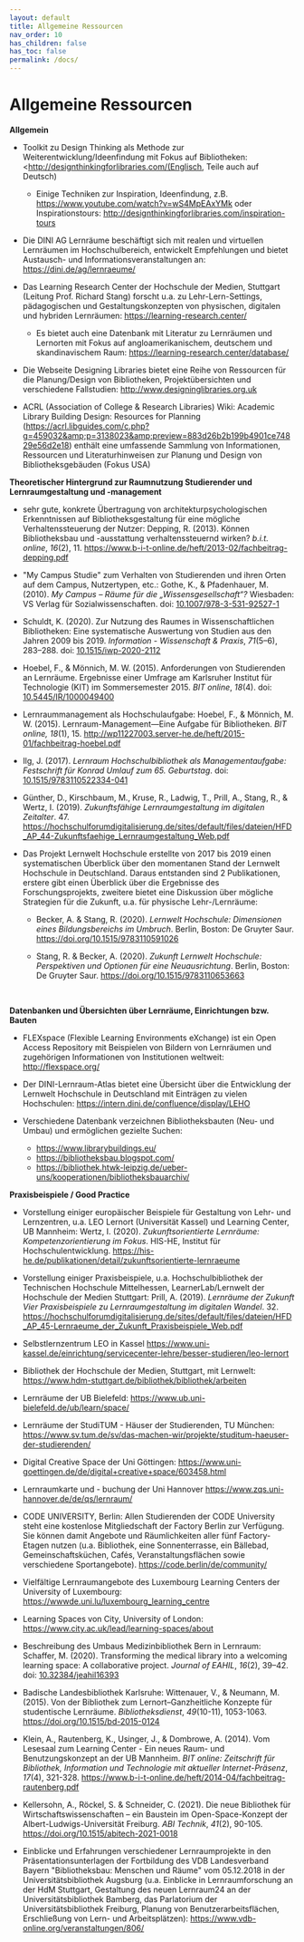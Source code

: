 ```yaml
---
layout: default
title: Allgemeine Ressourcen
nav_order: 10
has_children: false
has_toc: false
permalink: /docs/
---
```


# Allgemeine Ressourcen
**Allgemein**

-   Toolkit zu Design Thinking als Methode zur Weiterentwicklung/Ideenfindung mit Fokus auf Bibliotheken: <http://designthinkingforlibraries.com/(Englisch, Teile auch auf Deutsch)

    - Einige Techniken zur Inspiration, Ideenfindung, z.B. <https://www.youtube.com/watch?v=wS4MpEAxYMk> oder Inspirationstours: <http://designthinkingforlibraries.com/inspiration-tours>

-   Die DINI AG Lernräume beschäftigt sich mit realen und virtuellen Lernräumen im Hochschulbereich, entwickelt Empfehlungen und bietet Austausch- und Informationsveranstaltungen an: <https://dini.de/ag/lernraeume/>

-   Das Learning Research Center der Hochschule der Medien, Stuttgart
    (Leitung Prof. Richard Stang) forscht u.a. zu Lehr-Lern-Settings,
    pädagogischen und Gestaltungskonzepten von physischen, digitalen
    und hybriden Lernräumen: <https://learning-research.center/>

    - Es bietet auch eine Datenbank mit Literatur zu Lernräumen und
Lernorten mit Fokus auf angloamerikanischem, deutschem und
skandinavischem Raum: <https://learning-research.center/database/>

-   Die Webseite Designing Libraries bietet eine Reihe von Ressourcen
    für die Planung/Design von Bibliotheken, Projektübersichten und
    verschiedene Fallstudien: <http://www.designinglibraries.org.uk>

-   ACRL (Association of College & Research Libraries) Wiki: Academic
    Library Building Design: Resources for Planning
    (<https://acrl.libguides.com/c.php?g=459032&amp;p=3138023&amp;preview=883d26b2b199b4901ce74829e56d2e18>)
    enthält eine umfassende Sammlung von Informationen, Ressourcen und
    Literaturhinweisen zur Planung und Design von Bibliotheksgebäuden
    (Fokus USA)

**Theoretischer Hintergrund zur Raumnutzung Studierender und
Lernraumgestaltung und -management**

-   sehr gute, konkrete Übertragung von architekturpsychologischen
    Erkenntnissen auf Bibliotheksgestaltung für eine mögliche
    Verhaltenssteuerung der Nutzer: Depping, R. (2013). Können
    Bibliotheksbau und -ausstattung verhaltenssteuernd wirken? *b.i.t.
    online*, *16*(2), 11.
    <https://www.b-i-t-online.de/heft/2013-02/fachbeitrag-depping.pdf>

-   "My Campus Studie" zum Verhalten von Studierenden und ihren Orten
    auf dem Campus, Nutzertypen, etc.: Gothe, K., & Pfadenhauer, M.
    (2010). *My Campus – Räume für die „Wissensgesellschaft“?*
    Wiesbaden: VS Verlag für Sozialwissenschaften. doi:
    [10.1007/978-3-531-92527-1](https://doi.org/10.1007/978-3-531-92527-1)

-   Schuldt, K. (2020). Zur Nutzung des Raumes in Wissenschaftlichen
    Bibliotheken: Eine systematische Auswertung von Studien aus den
    Jahren 2009 bis 2019. *Information - Wissenschaft & Praxis*,
    *71*(5–6), 283–288. doi:
    [10.1515/iwp-2020-2112](https://doi.org/10.1515/iwp-2020-2112)

-   Hoebel, F., & Mönnich, M. W. (2015). Anforderungen von Studierenden
    an Lernräume. Ergebnisse einer Umfrage am Karlsruher Institut für
    Technologie (KIT) im Sommersemester 2015. *BIT online*, *18*(4).
    doi:
    [10.5445/IR/1000049400](https://doi.org/10.5445/IR/1000049400)

-   Lernraummanagement als Hochschulaufgabe: Hoebel, F., &
    Mönnich, M. W. (2015). Lernraum-Management—Eine Aufgabe für
    Bibliotheken. *BIT online, 18*(1), 15.
    <http://wp11227003.server-he.de/heft/2015-01/fachbeitrag-hoebel.pdf>

-   Ilg, J. (2017). *Lernraum Hochschulbibliothek als Managementaufgabe:
    Festschrift für Konrad Umlauf zum 65. Geburtstag*. doi:
    [10.1515/9783110522334-041](https://doi.org/10.1515/9783110522334-041)

-   Günther, D., Kirschbaum, M., Kruse, R., Ladwig, T., Prill, A.,
    Stang, R., & Wertz, I. (2019). *Zukunftsfähige Lernraumgestaltung
    im digitalen Zeitalter*. 47.
    <https://hochschulforumdigitalisierung.de/sites/default/files/dateien/HFD_AP_44-Zukunftsfaehige_Lernraumgestaltung_Web.pdf>

-   Das Projekt Lernwelt Hochschule erstellte von 2017 bis 2019 einen
    systematischen Überblick über den momentanen Stand der Lernwelt
    Hochschule in Deutschland. Daraus entstanden sind 2 Publikationen,
    erstere gibt einen Überblick über die Ergebnisse des
    Forschungsprojekts, zweitere bietet eine Diskussion über mögliche
    Strategien für die Zukunft, u.a. für physische Lehr-/Lernräume:

    -   Becker, A. & Stang, R. (2020). *Lernwelt Hochschule: Dimensionen
        eines Bildungsbereichs im Umbruch*. Berlin, Boston: De Gruyter
        Saur. <https://doi.org/10.1515/9783110591026>

    -   Stang, R. & Becker, A. (2020). *Zukunft Lernwelt Hochschule:
        Perspektiven und Optionen für eine Neuausrichtung*. Berlin,
        Boston: De Gruyter Saur. <https://doi.org/10.1515/9783110653663>

 

**Datenbanken und Übersichten über Lernräume, Einrichtungen bzw.
Bauten**

-   FLEXspace (Flexible Learning Environments eXchange) ist ein Open
    Access Repository mit Beispielen von Bildern von Lernräumen und
    zugehörigen Informationen von Institutionen weltweit:
    <http://flexspace.org/>

-   Der DINI-Lernraum-Atlas bietet eine Übersicht über die Entwicklung
    der Lernwelt Hochschule in Deutschland mit Einträgen zu vielen
    Hochschulen: <https://intern.dini.de/confluence/display/LEHO>

-   Verschiedene Datenbank verzeichnen Bibliotheksbauten (Neu- und
    Umbau) und ermöglichen gezielte Suchen:

    - <https://www.librarybuildings.eu/>
    - <https://bibliotheksbau.blogspot.com/>
    - <https://bibliothek.htwk-leipzig.de/ueber-uns/kooperationen/bibliotheksbauarchiv/>

**Praxisbeispiele / Good Practice**

-   Vorstellung einiger europäischer Beispiele für Gestaltung von Lehr-
    und Lernzentren, u.a. LEO Lernort (Universität Kassel) und
    Learning Center, UB Mannheim: Wertz, I. (2020).
    *Zukunftsorientierte Lernräume: Kompetenzorientierung im Fokus*.
    HIS-HE, Institut für Hochschulentwicklung.
    <https://his-he.de/publikationen/detail/zukunftsorientierte-lernraeume>

-   Vorstellung einiger Praxisbeispiele, u.a. Hochschulbibliothek der
    Technischen Hochschule Mittelhessen, LearnerLab/Lernwelt der
    Hochschule der Medien Stuttgart: Prill, A. (2019). *Lernräume der
    Zukunft Vier Praxisbeispiele zu Lernraumgestaltung im digitalen
    Wandel*. 32.
    <https://hochschulforumdigitalisierung.de/sites/default/files/dateien/HFD_AP_45-Lernraeume_der_Zukunft_Praxisbeispiele_Web.pdf>

-   Selbstlernzentrum LEO in Kassel
    <https://www.uni-kassel.de/einrichtung/servicecenter-lehre/besser-studieren/leo-lernort>

-   Bibliothek der Hochschule der Medien, Stuttgart, mit Lernwelt:
    <https://www.hdm-stuttgart.de/bibliothek/bibliothek/arbeiten>

-   Lernräume der UB Bielefeld:
    <https://www.ub.uni-bielefeld.de/ub/learn/space/>

-   Lernräume der StudiTUM - Häuser der Studierenden, TU München:
    <https://www.sv.tum.de/sv/das-machen-wir/projekte/studitum-haeuser-der-studierenden/>

-   Digital Creative Space der Uni Göttingen:
    <https://www.uni-goettingen.de/de/digital+creative+space/603458.html>

-   Lernraumkarte und - buchung der Uni Hannover
    <https://www.zqs.uni-hannover.de/de/qs/lernraum/>

-   CODE UNIVERSITY, Berlin: Allen Studierenden der CODE University
    steht eine kostenlose Mitgliedschaft der Factory Berlin zur
    Verfügung. Sie können damit Angebote und Räumlichkeiten aller fünf
    Factory-Etagen nutzen (u.a. Bibliothek, eine Sonnenterrasse, ein
    Bällebad, Gemeinschaftsküchen, Cafés, Veranstaltungsflächen sowie
    verschiedene Sportangebote). <https://code.berlin/de/community/>

-   Vielfältige Lernraumangebote des Luxembourg Learning Centers der
    University of Luxembourg:
    <https://wwwde.uni.lu/luxembourg_learning_centre>

-   Learning Spaces von City, University of London:
    <https://www.city.ac.uk/lead/learning-spaces/about>

-   Beschreibung des Umbaus Medizinbibliothek Bern in Lernraum:
    Schaffer, M. (2020). Transforming the medical library into a
    welcoming learning space: A collaborative project. *Journal of
    EAHIL*, *16*(2), 39–42. doi:
    [10.32384/jeahil16393](https://doi.org/10.32384/jeahil16393)

-   Badische Landesbibliothek Karlsruhe: Wittenauer, V., & Neumann, M.
    (2015). Von der Bibliothek zum Lernort–Ganzheitliche Konzepte für
    studentische Lernräume. *Bibliotheksdienst*, *49*(10-11),
    1053-1063. <https://doi.org/10.1515/bd-2015-0124>

-   Klein, A., Rautenberg, K., Usinger, J., & Dombrowe, A. (2014). Vom
    Lesesaal zum Learning Center - Ein neues Raum- und
    Benutzungskonzept an der UB Mannheim. *BIT online: Zeitschrift für
    Bibliothek, Information und Technologie mit aktueller
    Internet-Präsenz*, *17*(4), 321-328.
    <https://www.b-i-t-online.de/heft/2014-04/fachbeitrag-rautenberg.pdf>

-   Kellersohn, A., Röckel, S. & Schneider, C. (2021). Die neue
    Bibliothek für Wirtschaftswissenschaften – ein Baustein im
    Open-Space-Konzept der Albert-Ludwigs-Universität Freiburg. *ABI
    Technik*, *41*(2), 90-105.
    <https://doi.org/10.1515/abitech-2021-0018>

-   Einblicke und Erfahrungen verschiedener Lernraumprojekte in den
    Präsentationsunterlagen der Fortbildung des VDB Landesverband
    Bayern "Bibliotheksbau: Menschen und Räume" vom 05.12.2018 in der
    Universitätsbibliothek Augsburg (u.a. Einblicke in
    Lernraumforschung an der HdM Stuttgart, Gestaltung des neuen
    Lernraum24 an der Universitätsbibliothek Bamberg, das Parlatorium
    der Universitätsbibliothek Freiburg, Planung von
    Benutzerarbeitsflächen, Erschließung von Lern- und
    Arbeitsplätzen): <https://www.vdb-online.org/veranstaltungen/806/>
